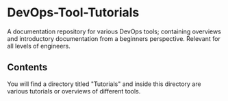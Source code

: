 # DevOps-Tool-Tutorials
A documentation repository for various DevOps tools; containing overviews and introductory documentation from a beginners perspective. Relevant for all levels of engineers.

## Contents
You will find a directory titled "Tutorials" and inside this directory are various tutorials or overviews of different tools.
